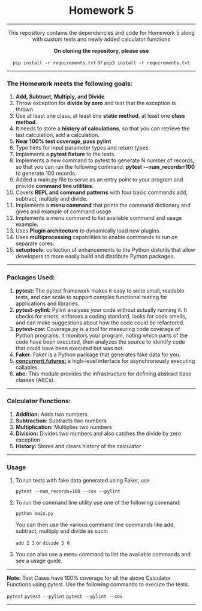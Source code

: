 ### <h1 align=center>Homework 5</h1>
---
<p align=center>This repository contains the dependencies and code for Homework 5 along with custom tests and newly added calculator functions</p>

<p align=center><b> On cloning the repository, please use</b></p>
<div align=center>

`pip install -r requirements.txt` or `pip3 install -r requirements.txt`

</div>

---

### The Homework meets the following goals:

<ol>
<li><b>Add, Subtract, Multiply, and Divide</b></li>
<li>Throw exception for <b>divide by zero</b> and test that the exception is thrown.</li>
<li>Use at least one class, at least one <b>static method</b>, at least one <b>class method</b>.</li>
<li>It needs to store a <b>history of calculations</b>, so that you can retrieve the last calculation, add a calculation.</li>
<li><b>Near 100% test coverage, pass pylint</b></li>
<li>Type hints for input parameter types and return types.</li>
<li>Implements a <b>pytest fixture</b> to the tests.</li>
<li>Implements a new command to pytest to generate N number of records, so that you can run the following command: <b>pytest --num_records=100</b> to generate 100 records.</li>
<li>Added a main.py file to serve as an entry point to your program and provide <b>command line utilities</b>.</li>
<li>Covers <b>REPL and command patterns</b> with four basic commands add, subtract, multiply and divide.</li>
<li>Implements a <b>menu command</b> that prints the command dictionary and gives and example of command usage</li>
<li>Implements a menu command to list available command and usage example.</li>
<li>Uses <b>Plugin architecture</b> to dynamically load new plugins.</li>
<li>Uses <b>multiprocessing</b> capabilities to enable commands to run on separate cores.</li>
<li><b>setuptools:</b> collection of enhancements to the Python distutils that allow developers to more easily build and distribute Python packages.</li>
</ol>

---

### Packages Used:

<ol>
<li><b>pytest:</b> The pytest framework makes it easy to write small, readable tests, and can scale to support complex functional testing for applications and libraries.</li>
<li><b>pytest-pylint:</b> Pylint analyses your code without actually running it. It checks for errors, enforces a coding standard, looks for code smells, and can make suggestions about how the code could be refactored.</li>
<li><b>pytest-cov: </b>Coverage.py is a tool for measuring code coverage of Python programs. It monitors your program, noting which parts of the code have been executed, then analyzes the source to identify code that could have been executed but was not.</li>
<li><b>Faker: </b>Faker is a Python package that generates fake data for you.</li>
<li><b><a href='https://docs.python.org/3/library/concurrent.futures.html'>concurrent.futures:</a></b> a high-level interface for asynchronously executing callables.</li>
<li><b>abc:</b> This module provides the infrastructure for defining abstract base classes (ABCs).</li>
</ol>

---

### Calculator Functions:

<ol>
<li><b>Addition:</b> Adds two numbers</li>
<li><b>Subtraction:</b> Subtracts two numbers</li>
<li><b>Multiplication:</b> Multiplies two numbers</li>
<li><b>Division:</b> Divides two numbers and also catches the divide by zero exception</li>
<li><b>History:</b> Stores and clears history of the calculator
</ol>

---
### Usage
<ol>
<li>To run tests with fake data generated using Faker, use</li>

`pytest --num_records=100 --cov --pylint`

<li>To run the command line utility use one of the following command:</li>

`python main.py`

You can then use the various command line commands like add, subtract, multiply and divide as such:

`add 2 3` or `divide 5 0`

<li>You can also use a menu command to list the available commands and see a usage guide.</li>


</ol>

---

<b>Note:</b> Test Cases have 100% coverage for all the above Calculator Functions using pytest. Use the following commands to execute the tests.

`pytest`
`pytest --pylint`
`pytest --pylint --cov`

---
